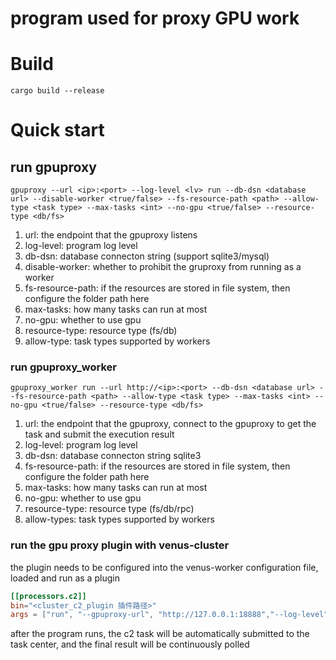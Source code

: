 # program used for proxy GPU work


# Build

``` shell
cargo build --release
```


# Quick start

## run gpuproxy

```shell
gpuproxy --url <ip>:<port> --log-level <lv> run --db-dsn <database url> --disable-worker <true/false> --fs-resource-path <path> --allow-type <task type> --max-tasks <int> --no-gpu <true/false> --resource-type <db/fs>
```
1. url: the endpoint that the gpuproxy listens
2. log-level: program log level
3. db-dsn: database connecton string (support sqlite3/mysql)
4. disable-worker: whether to prohibit the gruproxy from running as a worker
5. fs-resource-path: if the resources are stored in file system, then configure the folder path here
6. max-tasks:  how many tasks can run at most
7. no-gpu: whether to use gpu
8. resource-type: resource type (fs/db)
9. allow-type: task types supported by workers

### run gpuproxy_worker

```shell
gpuproxy_worker run --url http://<ip>:<port> --db-dsn <database url> --fs-resource-path <path> --allow-type <task type> --max-tasks <int> --no-gpu <true/false> --resource-type <db/fs>
```

1. url:  the endpoint that the gpuproxy, connect to the gpuproxy to get the task and submit the execution result
2. log-level: program log level
3. db-dsn: database connecton string sqlite3
4. fs-resource-path: if the resources are stored in file system, then configure the folder path here
5. max-tasks:  how many tasks can run at most
6. no-gpu: whether to use gpu
7. resource-type: resource type (fs/db/rpc)
8. allow-types: task types supported by workers

### run the gpu proxy plugin with venus-cluster

the plugin needs to be configured into the venus-worker configuration file, loaded and run as a plugin

```toml
[[processors.c2]]
bin="<cluster_c2_plugin 插件路径>"
args = ["run", "--gpuproxy-url", "http://127.0.0.1:18888","--log-level", "trace"]  #插件参数
```

after the program runs, the c2 task will be automatically submitted to the task center, and the final result will be continuously polled
